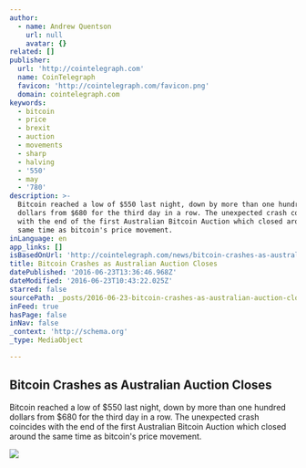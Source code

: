 ```yaml
---
author:
  - name: Andrew Quentson
    url: null
    avatar: {}
related: []
publisher:
  url: 'http://cointelegraph.com'
  name: CoinTelegraph
  favicon: 'http://cointelegraph.com/favicon.png'
  domain: cointelegraph.com
keywords:
  - bitcoin
  - price
  - brexit
  - auction
  - movements
  - sharp
  - halving
  - '550'
  - may
  - '780'
description: >-
  Bitcoin reached a low of $550 last night, down by more than one hundred
  dollars from $680 for the third day in a row. The unexpected crash coincides
  with the end of the first Australian Bitcoin Auction which closed around the
  same time as bitcoin's price movement.
inLanguage: en
app_links: []
isBasedOnUrl: 'http://cointelegraph.com/news/bitcoin-crashes-as-australian-auction-closes'
title: Bitcoin Crashes as Australian Auction Closes
datePublished: '2016-06-23T13:36:46.968Z'
dateModified: '2016-06-23T10:43:22.025Z'
starred: false
sourcePath: _posts/2016-06-23-bitcoin-crashes-as-australian-auction-closes.md
inFeed: true
hasPage: false
inNav: false
_context: 'http://schema.org'
_type: MediaObject

---
```

<article style=""><h1>Bitcoin Crashes as Australian Auction Closes</h1><p>Bitcoin reached a low of $550 last night, down by more than one hundred dollars from $680 for the third day in a row. The unexpected crash coincides with the end of the first Australian Bitcoin Auction which closed around the same time as bitcoin's price movement.</p><img src="http://cointelegraph.com/images/725_aHR0cDovL2NvaW50ZWxlZ3JhcGguY29tL3N0b3JhZ2UvdXBsb2Fkcy92aWV3LzI3MTU5ZDEzMjI1NDAzYmZjOWU3NmUyMWEwMzhkYjQwLmpwZw==.jpg" /></article>